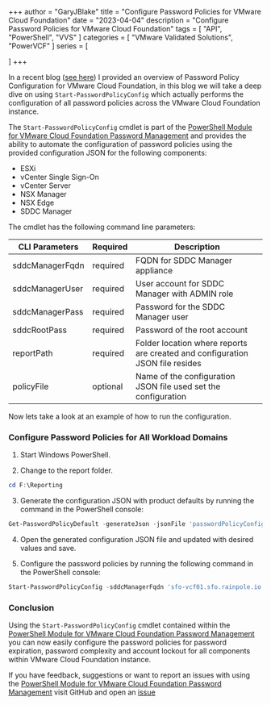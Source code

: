+++
author = "GaryJBlake"
title = "Configure Password Policies for VMware Cloud Foundation"
date = "2023-04-04"
description = "Configure Password Policies for VMware Cloud Foundation"
tags = [
   "API",
   "PowerShell",
	"VVS"
]
categories = [
   "VMware Validated Solutions",
	"PowerVCF"
]
series = [

]
+++

In a recent blog ([see here](/archive/2023/vvs-password-policy)) I provided an overview of Password Policy Configuration for VMware Cloud Foundation, in this blog we will take a deep dive on using `Start-PasswordPolicyConfig` which actually performs the configuration of all password policies across the VMware Cloud Foundation instance.

The `Start-PasswordPolicyConfig` cmdlet is part of the [PowerShell Module for VMware Cloud Foundation Password Management](https://github.com/vmware/powershell-module-for-vmware-cloud-foundation-password-management) and provides the ability to automate the configuration of password policies using the provided configuration JSON for the following components:

* ESXi
* vCenter Single Sign-On
* vCenter Server
* NSX Manager
* NSX Edge
* SDDC Manager

The cmdlet has the following command line parameters:

CLI Parameters  | Required  | Description
----------------| --------- | ------------------------------------------------------------------------------
sddcManagerFqdn | required  | FQDN for SDDC Manager appliance
sddcManagerUser | required  | User account for SDDC Manager with ADMIN role
sddcManagerPass | required  | Password for the SDDC Manager user
sddcRootPass    | required  | Password of the root account
reportPath      | required  | Folder location where reports are created and configuration JSON file resides
policyFile      | optional  | Name of the configuration JSON file used set the configuration

Now lets take a look at an example of how to run the configuration.

### Configure Password Policies for All Workload Domains

1. Start Windows PowerShell.

2. Change to the report folder.

``` powershell
cd F:\Reporting
```

3. Generate the configuration JSON with product defaults by running the command in the PowerShell console:

``` powershell
Get-PasswordPolicyDefault -generateJson -jsonFile 'passwordPolicyConfig.json'
```

4. Open the generated configuration JSON file and updated with desired values and save.

5. Configure the password policies by running the following command in the PowerShell console:

``` powershell
Start-PasswordPolicyConfig -sddcManagerFqdn 'sfo-vcf01.sfo.rainpole.io' -sddcManagerUser 'admin@local' -sddcManagerPass 'VMw@re1!VMw@re1!' -sddcRootPass 'VMw@re1!' -reportPath 'F:\Reporting' -policyFile 'PasswordPolicyConfig.json'
```

### Conclusion

Using the `Start-PasswordPolicyConfig` cmdlet contained within the [PowerShell Module for VMware Cloud Foundation Password Management](https://github.com/vmware/powershell-module-for-vmware-cloud-foundation-password-management) you can now easily configure the password policies for password expiration, password complexity and account lockout for all components within VMware Cloud Foundation instance.

If you have feedback, suggestions or want to report an issues with using the [PowerShell Module for VMware Cloud Foundation Password Management](https://github.com/vmware/powershell-module-for-vmware-cloud-foundation-password-management) visit GitHub and open an [issue](https://github.com/vmware/powershell-module-for-vmware-cloud-foundation-password-management/issues/new/choose)
